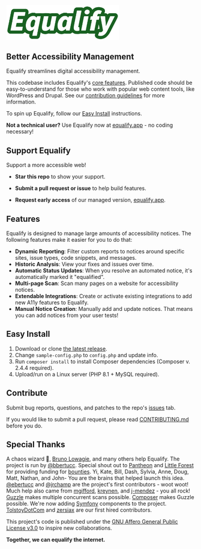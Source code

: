 <img src="logo.svg" alt="Equalify Logo" width="300">

## Better Accessibility Management

Equalify streamlines digital accessibility management.

This codebase includes Equalify's [core features](/README.md#features). Published code should be easy-to-understand for those who work with popular web content tools, like WordPress and Drupal. See our [contribution guidelines](/CONTRIBUTING.md) for more information.

To spin up Equalify, follow our [Easy Install](/README.md#easy-install) instructions.

**Not a technical user?** Use Equalify now at [equalify.app](https://equalify.app/) - no coding necessary!


## Support Equalify
Support a more accessible web!

- **Star this repo** to show your support.

- **Submit a pull request or issue** to help build features. 

- **Request early access** of our managed version, [equalify.app](http://equalify.app).

## Features
Equalify is designed to manage large amounts of accessibility notices. The following features make it easier for you to do that:
- **Dynamic Reporting**: Filter custom reports to notices around specific sites, issue types, code snippets, and messages.
- **Historic Analysis**: View your fixes and issues over time.
- **Automatic Status Updates**: When you resolve an automated notice, it's automatically marked it "equalified".
- **Multi-page Scan**: Scan many pages on a website for accessibility notices.
- **Extendable Integrations**: Create or activate existing integrations to add new A11y features to Equalify.
- **Manual Notice Creation**: Manually add and update notices. That means you can add notices from your user tests!

## Easy Install
1. Download or clone [the latest release](https://github.com/EqualifyEverything/equalify/releases).
2. Change `sample-config.php` to `config.php` and update info.
3. Run `composer install` to install Composer dependencies (Composer v. 2.4.4 required).
4. Upload/run on a Linux server (PHP 8.1 + MySQL required).

## Contribute
Submit bug reports, questions, and patches to the repo's [issues](https://github.com/EqualifyEverything/equalify/issues) tab.

If you would like to submit a pull request, please read [CONTRIBUTING.md](/CONTRIBUTING.md) before you do.

## Special Thanks
A chaos wizard 🧙, [Bruno Lowagie](https://lowagie.com), and many others help Equalify. The project is run by [@bbertucc](https://github.com/bbertucc). Special shout out to [Pantheon](https://pantheon.io/) and [Little Forest](https://littleforest.co.uk/feature/web-accessibility/) for providing funding for [bounties](https://github.com/bbertucc/equalify/issues?q=is%3Aopen+is%3Aissue+label%3Abountied). Yi, Kate, Bill, Dash, Sylvia, Anne, Doug, Matt, Nathan, and John- You are the brains that helped launch this idea. [@ebertucc](https://github.com/ebertucc) and [@jrchamp](https://github.com/jrchamp) are the project's first contributors - woot woot! Much help also came from [mgifford](https://github.com/mgifford), [kreynen](https://github.com/kreynen), and [j-mendez](https://github.com/j-mendez) - you all rock! [Guzzle](https://github.com/guzzle/guzzle) makes multiple concurrent scans possible. [Composer](https://getcomposer.org/) makes Guzzle possible. We're now adding [Symfony](https://symfony.com) components to the project. [TolstoyDotCom](https://github.com/TolstoyDotCom) and [zersiax](https://github.com/zersiax) are our first hired contributors.

This project's code is published under the [GNU Affero General Public License v3.0](https://github.com/bbertucc/equalify/blob/main/LICENSE) to inspire new collaborations.

**Together, we can equalify the internet.**
